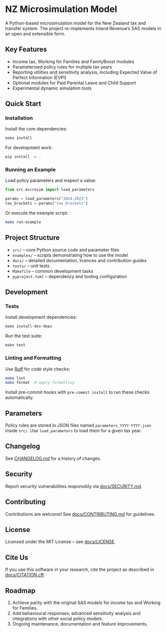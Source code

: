 # NZ Microsimulation Model

A Python-based microsimulation model for the New Zealand tax and transfer
system. The project re-implements Inland Revenue’s SAS models in an open and
extensible form.

## Key Features

- Income tax, Working for Families and FamilyBoost modules
- Parameterised policy rules for multiple tax years
- Reporting utilities and sensitivity analysis, including Expected Value of
  Perfect Information (EVPI)
- Optional modules for Paid Parental Leave and Child Support
- Experimental dynamic simulation tools

## Quick Start

### Installation

Install the core dependencies:

```bash
make install
```

For development work:

```bash
pip install -e .
```

### Running an Example

Load policy parameters and inspect a value:

```python
from src.microsim import load_parameters

params = load_parameters("2024-2025")
tax_brackets = params["tax_brackets"]
```

Or execute the example script:

```bash
make run-example
```

## Project Structure

- `src/` – core Python source code and parameter files
- `examples/` – scripts demonstrating how to use the model
- `docs/` – detailed documentation, licences and contribution guides
- `tests/` – unit tests
- `Makefile` – common development tasks
- `pyproject.toml` – dependency and tooling configuration

## Development

### Tests

Install development dependencies:

```bash
make install-dev-deps
```

Run the test suite:

```bash
make test
```

### Linting and Formatting

Use [Ruff](https://docs.astral.sh/ruff/) for code style checks:

```bash
make lint
make format  # apply formatting
```

Install pre-commit hooks with `pre-commit install` to run these checks
automatically.

## Parameters

Policy rules are stored in JSON files named `parameters_YYYY-YYYY.json` inside
`src/`. Use `load_parameters` to load them for a given tax year.

## Changelog

See [CHANGELOG.md](CHANGELOG.md) for a history of changes.

## Security

Report security vulnerabilities responsibly via
[docs/SECURITY.md](docs/SECURITY.md).

## Contributing

Contributions are welcome! See
[docs/CONTRIBUTING.md](docs/CONTRIBUTING.md) for guidelines.

## License

Licensed under the MIT License – see [docs/LICENSE](docs/LICENSE).

## Cite Us

If you use this software in your research, cite the project as described in
[docs/CITATION.cff](docs/CITATION.cff).

## Roadmap

1. Achieve parity with the original SAS models for income tax and Working for
   Families.
2. Add behavioural responses, advanced sensitivity analysis and integrations
   with other social policy models.
3. Ongoing maintenance, documentation and feature improvements.


